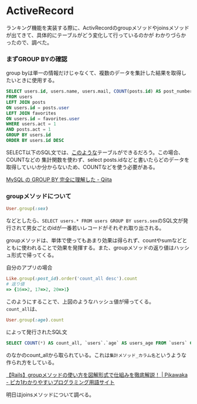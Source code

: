 # ActiveRecord

ランキング機能を実装する際に、ActivRecordのgroupメソッドやjoinsメソッドが出てきて、具体的にテーブルがどう変化して行っているのかが
わかりづらかったので、調べた。

### まずGROUP BYの確認

group byは単一の情報だけじゃなくて、複数のデータを集計した結果を取得したいときに使用する。

```sql
SELECT users.id, users.name, users.mail, COUNT(posts.id) AS post_number, COUNT(favorites.id) AS favorites_number 
FROM users 
LEFT JOIN posts 
ON users.id = posts.user
LEFT JOIN favorites 
ON users.id = favorites.user
WHERE users.act = 1 
AND posts.act = 1 
GROUP BY users.id 
ORDER BY users.id DESC 
```
SELECT以下のSQL文では、[このような](https://gyazo.com/ad51018eba42156d613f21635e0e40d7)テーブルができるだろう。この場合、COUNTなどの
集計関数を使わず、select posts.idなどと書いたらどのデータを取得していいか分からないため、COUNTなどを使う必要がある。

[MySQL の GROUP BY 完全に理解した \- Qiita](https://qiita.com/Go-Noji/items/5baeb790ade4b57126ff)

### groupメソッドについて

```rb
User.group(:sex)
```
などとしたら、```SELECT users.* FROM users GROUP BY users.sex```のSQL文が発行されて男女ごとのidが一番若いレコードがそれぞれ取り出される。

groupメソッドは、単体で使ってもあまり効果は得られず、countやsumなどとともに使われることで効果を発揮する。また、groupメソッドの返り値はハッシュ形式で帰ってくる。


自分のアプリの場合  
```rb
Like.group(:post_id).order('count_all desc').count
# 返り値
=> {16=>2, 17=>2, 20=>1}
```
このようにすることで、上図のようなハッシュ値が帰ってくる。  
```count_all```は、
```rb 
User.group(:age).count
```
によって発行されたSQL文
```sql 
SELECT COUNT(*) AS count_all, `users`.`age` AS users_age FROM `users` GROUP BY `users`.`age
```
のなかのcount_allから取られている。これは```集計メソッド_カラム名```というような作られ方をしている。  

[【Rails】groupメソッドの使い方を図解形式で仕組みを徹底解説！ \| Pikawaka \- ピカ1わかりやすいプログラミング用語サイト](https://pikawaka.com/rails/group)

明日はjoinsメソッドについて調べる。
